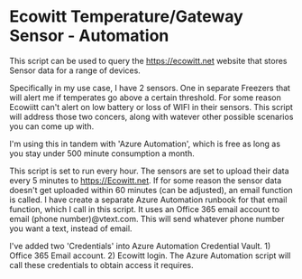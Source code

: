 # Ecowitt Temperature/Gateway Sensor - Automation
This script can be used to query the https://ecowitt.net website that stores Sensor data for a range of devices.  

Specifically in my use case, I have 2 sensors.  One in separate Freezers that will alert me if temperates go above a certain threshold.  For some reason Ecowiitt can't alert on low battery or loss of WIFI in their sensors.
This script will address those two concers, along with watever other possible scenarios you can come up with.

I'm using this in tandem with 'Azure Automation', which is free as long as you stay under 500 minute consumption a month.

This script is set to run every hour.  The sensors are set to upload their data every 5 minutes to https://Ecowitt.net.
If for some reason the sensor data doesn't get uploaded within 60 minutes (can be adjusted), an email function is called.  I have create a separate Azure Automation runbook for that email function, which I call in this script.  It uses an Office 365 email account to email (phone number)@vtext.com.  This will send whatever phone number you want a text, instead of email.

I've added two 'Credentials' into Azure Automation Credential Vault. 1) Office 365 Email account. 2) Ecowitt login.  The Azure Automation script will call these credentials to obtain access it requires.
